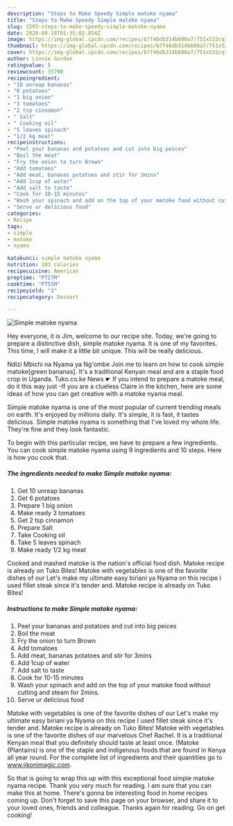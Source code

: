 ```yaml
---
description: "Steps to Make Speedy Simple matoke nyama"
title: "Steps to Make Speedy Simple matoke nyama"
slug: 1593-steps-to-make-speedy-simple-matoke-nyama
date: 2020-09-18T01:35:02.854Z
image: https://img-global.cpcdn.com/recipes/b7f46db314b600a7/751x532cq70/simple-matoke-nyama-recipe-main-photo.jpg
thumbnail: https://img-global.cpcdn.com/recipes/b7f46db314b600a7/751x532cq70/simple-matoke-nyama-recipe-main-photo.jpg
cover: https://img-global.cpcdn.com/recipes/b7f46db314b600a7/751x532cq70/simple-matoke-nyama-recipe-main-photo.jpg
author: Linnie Gordon
ratingvalue: 5
reviewcount: 35790
recipeingredient:
- "10 unreap bananas"
- "6 potatoes"
- "1 big onion"
- "3 tomatoes"
- "2 tsp cinnamon"
- " Salt"
- " Cooking oil"
- "5 leaves spinach"
- "1/2 kg meat"
recipeinstructions:
- "Peel your bananas and potatoes and cut into big peices"
- "Boil the meat"
- "Fry the onion to turn Brown"
- "Add tomatoes"
- "Add meat, bananas potatoes and stir for 3mins"
- "Add 1cup of water"
- "Add salt to taste"
- "Cook for 10-15 minutes"
- "Wash your spinach and add on the top of your matoke food without cutting and steam for 2mins."
- "Serve ur delicious food"
categories:
- Recipe
tags:
- simple
- matoke
- nyama

katakunci: simple matoke nyama 
nutrition: 203 calories
recipecuisine: American
preptime: "PT27M"
cooktime: "PT55M"
recipeyield: "3"
recipecategory: Dessert

---
```



![Simple matoke nyama](https://img-global.cpcdn.com/recipes/b7f46db314b600a7/751x532cq70/simple-matoke-nyama-recipe-main-photo.jpg)

Hey everyone, it is Jim, welcome to our recipe site. Today, we're going to prepare a distinctive dish, simple matoke nyama. It is one of my favorites. This time, I will make it a little bit unique. This will be really delicious.

Ndizi Mbichi na Nyama ya Ng&#39;ombe Join me to learn on how to cook simple matoke[green bananas]. It&#39;s a traditional Kenyan meal and are a staple food crop in Uganda. Tuko.co.ke News ☛ If you intend to prepare a matoke meal, do it this way just -If you are a clueless Claire in the kitchen, here are some ideas of how you can get creative with a matoke nyama meal.

Simple matoke nyama is one of the most popular of current trending meals on earth. It's enjoyed by millions daily. It's simple, it is fast, it tastes delicious. Simple matoke nyama is something that I've loved my whole life. They're fine and they look fantastic.


To begin with this particular recipe, we have to prepare a few ingredients. You can cook simple matoke nyama using 9 ingredients and 10 steps. Here is how you cook that.

<!--inarticleads1-->

##### The ingredients needed to make Simple matoke nyama:

1. Get 10 unreap bananas
1. Get 6 potatoes
1. Prepare 1 big onion
1. Make ready 3 tomatoes
1. Get 2 tsp cinnamon
1. Prepare  Salt
1. Take  Cooking oil
1. Take 5 leaves spinach
1. Make ready 1/2 kg meat


Cooked and mashed matoke is the nation&#39;s official food dish. Matoke recipe is already on Tuko Bites! Matoke with vegetables is one of the favorite dishes of our Let&#39;s make my ultimate easy biriani ya Nyama on this recipe I used fillet steak since it&#39;s tender and. Matoke recipe is already on Tuko Bites! 

<!--inarticleads2-->

##### Instructions to make Simple matoke nyama:

1. Peel your bananas and potatoes and cut into big peices
1. Boil the meat
1. Fry the onion to turn Brown
1. Add tomatoes
1. Add meat, bananas potatoes and stir for 3mins
1. Add 1cup of water
1. Add salt to taste
1. Cook for 10-15 minutes
1. Wash your spinach and add on the top of your matoke food without cutting and steam for 2mins.
1. Serve ur delicious food


Matoke with vegetables is one of the favorite dishes of our Let&#39;s make my ultimate easy biriani ya Nyama on this recipe I used fillet steak since it&#39;s tender and. Matoke recipe is already on Tuko Bites! Matoke with vegetables is one of the favorite dishes of our marvelous Chef Rachel. It is a traditional Kenyan meal that you definitely should taste at least once. (Matoke (Plantains) is one of the staple and indigenous foods that are found in Kenya all year round. For the complete list of ingredients and their quantities go to www.jikonimagic.com. 

So that is going to wrap this up with this exceptional food simple matoke nyama recipe. Thank you very much for reading. I am sure that you can make this at home. There's gonna be interesting food in home recipes coming up. Don't forget to save this page on your browser, and share it to your loved ones, friends and colleague. Thanks again for reading. Go on get cooking!
